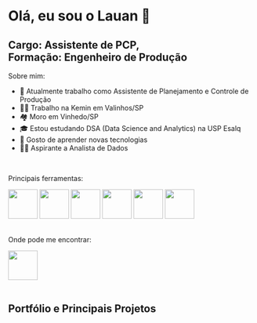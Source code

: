 # Olá, eu sou o Lauan 👋
## Cargo: Assistente de PCP, <br> Formação: Engenheiro de Produção

Sobre mim:

- 💼 Atualmente trabalho como Assistente de Planejamento e Controle de Produção
- 👨‍💼 Trabalho na Kemin em Valinhos/SP
- 🏘️ Moro em Vinhedo/SP
- 🎓 Estou estudando DSA (Data Science and Analytics) na USP Esalq
- 💬 Gosto de aprender novas tecnologias
- 👨‍💻 Aspirante a Analista de Dados 

<br>

Principais ferramentas:

<div>
  <img height="60" width="60" src="https://banner2.cleanpng.com/20180617/iw/aa6thtcyg.webp">
  <img height="60" width="60" src="https://images.datacamp.com/image/upload/v1714478776/re388xshtgihucfiiavf.png">
  <img height="60" width="60" src="https://img.freepik.com/premium-vector/microsoft-excel-logo-spreadsheet-program-microsoft-office-365-logotype-microsoft-corporation-software-editorial_661108-17045.jpg">
  <img height="60" width="60" src="https://cdn.icon-icons.com/icons2/2699/PNG/512/python_vertical_logo_icon_168039.png">
  <img height="60" width="60" src="https://aaronkgumbs.com/wp-content/uploads/2022/07/lglogopowerautomate.png">
  <img height="60" width="60" src="https://addendanalytics.com/wp-content/uploads/2021/09/image-1.png">  
</div>

<br>

Onde pode me encontrar:
<div>
  <a href="https://br.linkedin.com/in/lauan-lopes-5a7280163">
    <img height="60" width="60" src="https://cdn-icons-png.flaticon.com/512/174/174857.png">
  </a>
</div>

<br>

## Portfólio e Principais Projetos
